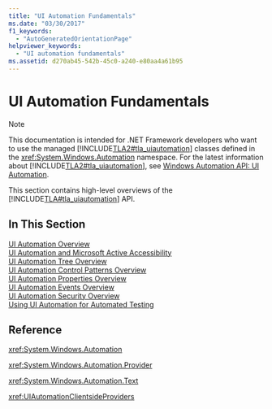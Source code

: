 ```yaml
---
title: "UI Automation Fundamentals"
ms.date: "03/30/2017"
f1_keywords: 
  - "AutoGeneratedOrientationPage"
helpviewer_keywords: 
  - "UI automation fundamentals"
ms.assetid: d270ab45-542b-45c0-a240-e80aa4a61b95
---
```

# UI Automation Fundamentals
> [!NOTE]
> This documentation is intended for .NET Framework developers who want to use the managed [!INCLUDE[TLA2#tla_uiautomation](../../../includes/tla2sharptla-uiautomation-md.md)] classes defined in the <xref:System.Windows.Automation> namespace. For the latest information about [!INCLUDE[TLA2#tla_uiautomation](../../../includes/tla2sharptla-uiautomation-md.md)], see [Windows Automation API: UI Automation](/windows/win32/winauto/entry-uiauto-win32).  
  
 This section contains high-level overviews of the [!INCLUDE[TLA#tla_uiautomation](../../../includes/tlasharptla-uiautomation-md.md)] API.  
  
## In This Section  
 [UI Automation Overview](ui-automation-overview.md)  
 [UI Automation and Microsoft Active Accessibility](ui-automation-and-microsoft-active-accessibility.md)  
 [UI Automation Tree Overview](ui-automation-tree-overview.md)  
 [UI Automation Control Patterns Overview](ui-automation-control-patterns-overview.md)  
 [UI Automation Properties Overview](ui-automation-properties-overview.md)  
 [UI Automation Events Overview](ui-automation-events-overview.md)  
 [UI Automation Security Overview](ui-automation-security-overview.md)  
 [Using UI Automation for Automated Testing](using-ui-automation-for-automated-testing.md)  
  
## Reference  
 <xref:System.Windows.Automation>  
  
 <xref:System.Windows.Automation.Provider>  
  
 <xref:System.Windows.Automation.Text>  
  
 <xref:UIAutomationClientsideProviders>
